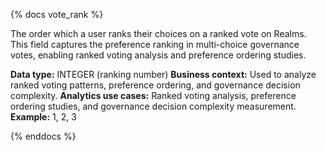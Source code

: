 {% docs vote_rank %}

The order which a user ranks their choices on a ranked vote on Realms. This field captures the preference ranking in multi-choice governance votes, enabling ranked voting analysis and preference ordering studies.

**Data type:** INTEGER (ranking number)
**Business context:** Used to analyze ranked voting patterns, preference ordering, and governance decision complexity.
**Analytics use cases:** Ranked voting analysis, preference ordering studies, and governance decision complexity measurement.
**Example:** 1, 2, 3

{% enddocs %} 